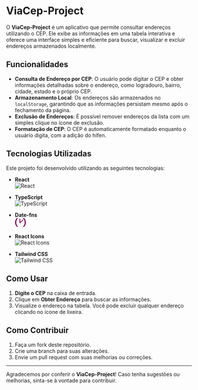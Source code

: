 # ViaCep-Project

O **ViaCep-Project** é um aplicativo que permite consultar endereços utilizando o CEP. Ele exibe as informações em uma tabela interativa e oferece uma interface simples e eficiente para buscar, visualizar e excluir endereços armazenados localmente.

## Funcionalidades

- **Consulta de Endereço por CEP**: O usuário pode digitar o CEP e obter informações detalhadas sobre o endereço, como logradouro, bairro, cidade, estado e o próprio CEP.
- **Armazenamento Local**: Os endereços são armazenados no `localStorage`, garantindo que as informações persistam mesmo após o fechamento da página.
- **Exclusão de Endereços**: É possível remover endereços da lista com um simples clique no ícone de exclusão.
- **Formatação de CEP**: O CEP é automaticamente formatado enquanto o usuário digita, com a adição do hífen.

## Tecnologias Utilizadas

Este projeto foi desenvolvido utilizando as seguintes tecnologias:

- **React**  
  <img src="https://upload.wikimedia.org/wikipedia/commons/a/a7/React-icon.svg" alt="React" width="30" />

- **TypeScript**  
  <img src="https://upload.wikimedia.org/wikipedia/commons/4/4c/TypeScript_Logo_2020.svg" alt="TypeScript" width="30" />

- **Date-fns**  
  <img src="https://raw.githubusercontent.com/date-fns/date-fns/main/docs/logo.svg" alt="Date-fns" width="30" />

- **React Icons**  
  <img src="https://raw.githubusercontent.com/react-icons/react-icons/main/pack-icons/logos/react-icons.png" alt="React Icons" width="30" />

- **Tailwind CSS**  
  <img src="https://raw.githubusercontent.com/tailwindlabs/tailwindcss/master/.github/logo-light.svg" alt="Tailwind CSS" width="30" />

## Como Usar

1. **Digite o CEP** na caixa de entrada.
2. Clique em **Obter Endereço** para buscar as informações.
3. Visualize o endereço na tabela. Você pode excluir qualquer endereço clicando no ícone de lixeira.

## Como Contribuir

1. Faça um fork deste repositório.
2. Crie uma branch para suas alterações.
3. Envie um pull request com suas melhorias ou correções.

---

Agradecemos por conferir o **ViaCep-Project**! Caso tenha sugestões ou melhorias, sinta-se à vontade para contribuir.

